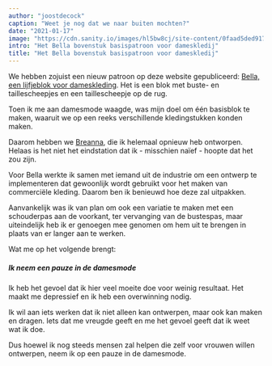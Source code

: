 ```yaml
---
author: "joostdecock"
caption: "Weet je nog dat we naar buiten mochten?"
date: "2021-01-17"
image: "https://cdn.sanity.io/images/hl5bw8cj/site-content/0faad5ded9176b4cf9e58cf5b05a939ba7670363-1920x1272.jpg"
intro: "Het Bella bovenstuk basispatroon voor dameskledij"
title: "Het Bella bovenstuk basispatroon voor dameskledij"
---
```



We hebben zojuist een nieuw patroon op deze website gepubliceerd: [Bella, een lijfjeblok voor dameskleding](/designs/bella/). Het is een blok met buste- en taillescheepjes en een taillescheepje op de rug.

Toen ik me aan damesmode waagde, was mijn doel om één basisblok te maken, waaruit we op een reeks verschillende kledingstukken konden maken.

Daarom hebben we [Breanna](/designs/breanna/), die ik helemaal opnieuw heb ontworpen. Helaas is het niet het eindstation dat ik - misschien naïef - hoopte dat het zou zijn.

Voor Bella werkte ik samen met iemand uit de industrie om een ontwerp te implementeren dat gewoonlijk wordt gebruikt voor het maken van commerciële kleding. Daarom ben ik benieuwd hoe deze zal uitpakken.

Aanvankelijk was ik van plan om ook een variatie te maken met een schouderpas aan de voorkant, ter vervanging van de bustespas, maar uiteindelijk heb ik er genoegen mee genomen om hem uit te brengen in plaats van er langer aan te werken.

Wat me op het volgende brengt:

##### Ik neem een pauze in de damesmode

Ik heb het gevoel dat ik hier veel moeite doe voor weinig resultaat. Het maakt me depressief en ik heb een overwinning nodig.

Ik wil aan iets werken dat ik niet alleen kan ontwerpen, maar ook kan maken en dragen. Iets dat me vreugde geeft en me het gevoel geeft dat ik weet wat ik doe.

Dus hoewel ik nog steeds mensen zal helpen die zelf voor vrouwen willen ontwerpen, neem ik op een pauze in de damesmode. 


